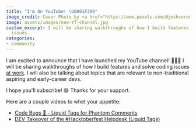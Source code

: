 ```yaml
---
title: "I'm On YouTube! \U0001F399️"
image_credit: Cover Photo by <a href="https://www.pexels.com/@joshsorenson">Josh Sorenson</a> on Pexels
image: assets/images/new-YT-channel.jpg
custom_excerpt: I will be sharing walkthroughs of how I build features and solve coding
  issues.
categories:
- community
---
```


I am excited to announce that I have launched my YouTube channel! 🎉🎉🎉 I will be sharing walkthroughs of how I build features and solve coding issues [at work](https://dev.to/devteam/welcoming-arit-amana-to-the-dev-team-2ihh). I will also be talking about topics that are relevant to non-traditional aspiring and early-career devs.

I hope you'll subscribe! 😄 Thanks for your support.

Here are a couple videos to whet your appetite:

* [Code Bugs 🐛 - Liquid Tags for Phantom Comments](https://www.youtube.com/watch?v=rXQPMINJUa4)
* [DEV Takeover of the #Hacktoberfest Helpdesk (Liquid Tags)](https://www.youtube.com/watch?v=3xTiHxHDb4U)
